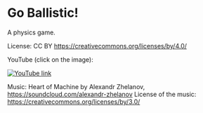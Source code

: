 # Go Ballistic!

A physics game.

License: CC BY
https://creativecommons.org/licenses/by/4.0/

YouTube (click on the image):

[![YouTube link](https://img.youtube.com/vi/VZts65mXHyg/0.jpg)](https://www.youtube.com/watch?v=VZts65mXHyg)

Music: Heart of Machine by Alexandr Zhelanov, https://soundcloud.com/alexandr-zhelanov
License of the music: https://creativecommons.org/licenses/by/3.0/